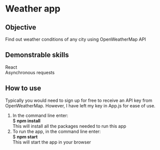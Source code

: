 # Weather app

## Objective
Find out weather conditions of any city using OpenWeatherMap API


## Demonstrable skills
React  
Asynchronous requests


## How to use
Typically you would need to sign up for free to receive an API key from OpenWeatherMap. However, I have left my key in App.js for ease of use.  
1. In the command line enter:   
$ **npm install**  
This will install all the packages needed to run this app
2. To run the app, in the command line enter:  
$ **npm start**  
This will start the app in your browser